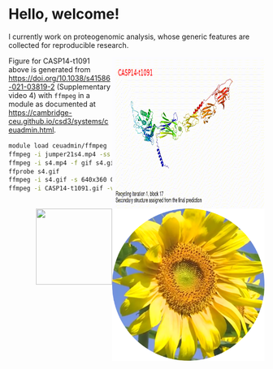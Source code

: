 # Hello, welcome!

I currently work on proteogenomic analysis, whose generic features are collected for reproducible research.

<img src="https://github.com/jinghuazhao/jinghuazhao/blob/master/CASP14-t1091-text.gif" align="right" height="300" width="300">

<img src="https://github.com/jinghuazhao/jinghuazhao/blob/master/gansubaiyin-circle.png" align="right" height="300" width="300">

Figure for CASP14-t1091 above is generated from https://doi.org/10.1038/s41586-021-03819-2 (Supplementary video 4) with 
`ffmpeg` in a module as documented at <https://cambridge-ceu.github.io/csd3/systems/ceuadmin.html>.

```bash
module load ceuadmin/ffmpeg
ffmpeg -i jumper21s4.mp4 -ss 8 -t 8 s4.mp4
ffmpeg -i s4.mp4 -f gif s4.gif
ffprobe s4.gif
ffmpeg -i s4.gif -s 640x360 CASP14-t1091.gif
ffmpeg -i CASP14-t1091.gif -vf "drawtext=fontsize=20:text='CASP14-t1091':fontcolor=red:x=25:y=30" CASP14-t1091-text.gif
```

<img src="https://jinghuazhao.github.io/assets/images/qr-logo.svg" align="right" width=150 height=150>
